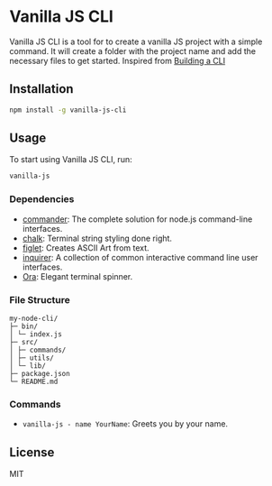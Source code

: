 # Vanilla JS CLI

Vanilla JS CLI is a tool for to create a vanilla JS project with a simple command. 
It will create a folder with the project name and add the necessary files to get started.
Inspired from [Building a CLI](https://egmz.medium.com/building-a-cli-with-node-js-in-2024-c278802a3ef5)

## Installation

```bash
npm install -g vanilla-js-cli
```

## Usage

To start using Vanilla JS CLI, run:

```bash
vanilla-js
```

### Dependencies

- [commander](https://www.npmjs.com/package/commander): The complete solution for node.js command-line interfaces.
- [chalk](https://www.npmjs.com/package/chalk): Terminal string styling done right.
- [figlet](https://www.npmjs.com/package/figlet): Creates ASCII Art from text.
- [inquirer](https://www.npmjs.com/package/inquirer): A collection of common interactive command line user interfaces.
- [Ora](https://www.npmjs.com/package/ora): Elegant terminal spinner.

### File Structure

```
my-node-cli/
├─ bin/
│ └─ index.js
├─ src/
│ ├─ commands/
│ ├─ utils/
│ └─ lib/
├─ package.json
└─ README.md
```

### Commands

- `vanilla-js - name YourName`: Greets you by your name.

## License

MIT
